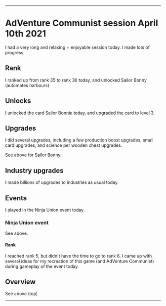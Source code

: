 
***

# AdVenture Communist session April 10th 2021

I had a very long and relaxing + enjoyable session today. I made lots of progress.

## Rank

I ranked up from rank 35 to rank 36 today, and unlocked Sailor Bonny (automates harbours)

## Unlocks

I unlocked the card Sailor Bonnie today, and upgraded the card to level 3.

## Upgrades

I did several upgrades, including a few production boost upgrades, small card upgrades, and science per wooden chest upgrades.

See above for Sailor Bonny.

## Industry upgrades

I made billions of upgrades to industries as usual today.

## Events

I played in the Ninja Union event today.

### Ninja Union event

See above.

#### Rank

I reached rank 5, but didn't have the time to go to rank 6. I came up with several ideas for my recreation of this game (and AdVenture Communist) during gameplay of the event today.

## Overview

See above (top)

***

